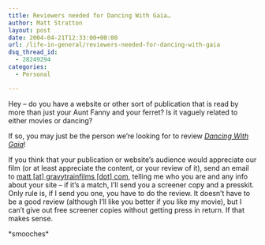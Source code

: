 ```yaml
---
title: Reviewers needed for Dancing With Gaia…
author: Matt Stratton
layout: post
date: 2004-04-21T12:33:00+00:00
url: /life-in-general/reviewers-needed-for-dancing-with-gaia
dsq_thread_id:
  - 28249294
categories:
  - Personal

---
```

Hey &#8211; do you have a website or other sort of publication that is read by more than just your Aunt Fanny and your ferret? Is it vaguely related to either movies or dancing?

If so, you may just be the person we&#8217;re looking for to review _<a href="https://www.dancingwithgaia.com" target="_blank">Dancing With Gaia</a>_!

If you think that your publication or website&#8217;s audience would appreciate our film (or at least appreciate the content, or your review of it), send an email to <a href="javascript:DeCryptX('1n1b2v1u0@1h3u0a2x0y0t3u1b2k0n1g1j0l1n3v310c2q1n')" target="_blank">matt [at] gravytrainfilms [dot] com</a>, telling me who you are and any info about your site &#8211; if it&#8217;s a match, I&#8217;ll send you a screener copy and a presskit. Only rule is, if I send you one, you have to do the review. It doesn&#8217;t have to be a good review (although I&#8217;ll like you better if you like my movie), but I can&#8217;t give out free screener copies without getting press in return. If that makes sense.

\*smooches\*